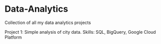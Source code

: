 # Data-Analytics
Collection of all my data analytics projects

Project 1: Simple analysis of city data. Skills: SQL, BigQuery, Google Cloud Platform
